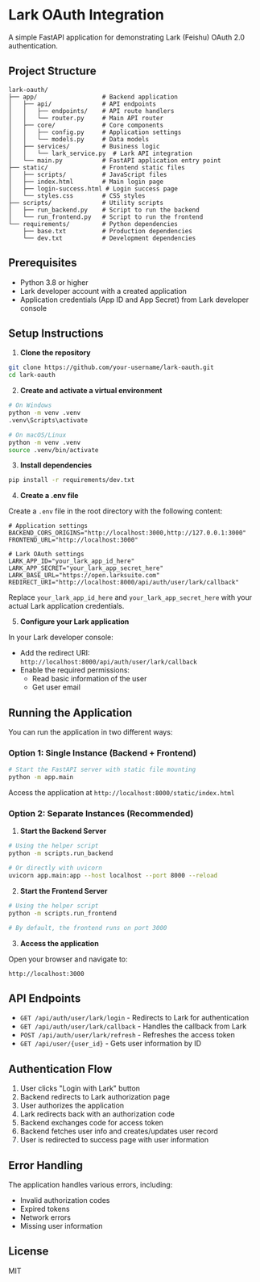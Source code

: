 # Lark OAuth Integration

A simple FastAPI application for demonstrating Lark (Feishu) OAuth 2.0 authentication.

## Project Structure

```
lark-oauth/
├── app/                  # Backend application
│   ├── api/              # API endpoints
│   │   ├── endpoints/    # API route handlers
│   │   └── router.py     # Main API router
│   ├── core/             # Core components
│   │   ├── config.py     # Application settings
│   │   └── models.py     # Data models
│   ├── services/         # Business logic
│   │   └── lark_service.py  # Lark API integration
│   └── main.py           # FastAPI application entry point
├── static/               # Frontend static files
│   ├── scripts/          # JavaScript files
│   ├── index.html        # Main login page
│   ├── login-success.html # Login success page
│   └── styles.css        # CSS styles
├── scripts/              # Utility scripts
│   ├── run_backend.py    # Script to run the backend
│   └── run_frontend.py   # Script to run the frontend
└── requirements/         # Python dependencies
    ├── base.txt          # Production dependencies
    └── dev.txt           # Development dependencies
```

## Prerequisites

- Python 3.8 or higher
- Lark developer account with a created application
- Application credentials (App ID and App Secret) from Lark developer console

## Setup Instructions

1. **Clone the repository**

```bash
git clone https://github.com/your-username/lark-oauth.git
cd lark-oauth
```

2. **Create and activate a virtual environment**

```bash
# On Windows
python -m venv .venv
.venv\Scripts\activate

# On macOS/Linux
python -m venv .venv
source .venv/bin/activate
```

3. **Install dependencies**

```bash
pip install -r requirements/dev.txt
```

4. **Create a .env file**

Create a `.env` file in the root directory with the following content:

```
# Application settings
BACKEND_CORS_ORIGINS="http://localhost:3000,http://127.0.0.1:3000"
FRONTEND_URL="http://localhost:3000"

# Lark OAuth settings
LARK_APP_ID="your_lark_app_id_here"
LARK_APP_SECRET="your_lark_app_secret_here"
LARK_BASE_URL="https://open.larksuite.com"
REDIRECT_URI="http://localhost:8000/api/auth/user/lark/callback"
```

Replace `your_lark_app_id_here` and `your_lark_app_secret_here` with your actual Lark application credentials.

5. **Configure your Lark application**

In your Lark developer console:
- Add the redirect URI: `http://localhost:8000/api/auth/user/lark/callback`
- Enable the required permissions:
  - Read basic information of the user
  - Get user email

## Running the Application

You can run the application in two different ways:

### Option 1: Single Instance (Backend + Frontend)

```bash
# Start the FastAPI server with static file mounting
python -m app.main
```

Access the application at `http://localhost:8000/static/index.html`

### Option 2: Separate Instances (Recommended)

1. **Start the Backend Server**

```bash
# Using the helper script
python -m scripts.run_backend

# Or directly with uvicorn
uvicorn app.main:app --host localhost --port 8000 --reload
```

2. **Start the Frontend Server**

```bash
# Using the helper script
python -m scripts.run_frontend

# By default, the frontend runs on port 3000
```

3. **Access the application**

Open your browser and navigate to:
```
http://localhost:3000
```

## API Endpoints

- `GET /api/auth/user/lark/login` - Redirects to Lark for authentication
- `GET /api/auth/user/lark/callback` - Handles the callback from Lark
- `POST /api/auth/user/lark/refresh` - Refreshes the access token
- `GET /api/user/{user_id}` - Gets user information by ID

## Authentication Flow

1. User clicks "Login with Lark" button
2. Backend redirects to Lark authorization page
3. User authorizes the application
4. Lark redirects back with an authorization code
5. Backend exchanges code for access token
6. Backend fetches user info and creates/updates user record
7. User is redirected to success page with user information

## Error Handling

The application handles various errors, including:
- Invalid authorization codes
- Expired tokens
- Network errors
- Missing user information

## License

MIT
